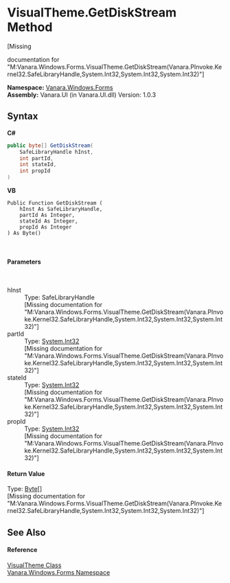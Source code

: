 # VisualTheme.GetDiskStream Method 
 

\[Missing <summary> documentation for "M:Vanara.Windows.Forms.VisualTheme.GetDiskStream(Vanara.PInvoke.Kernel32.SafeLibraryHandle,System.Int32,System.Int32,System.Int32)"\]

**Namespace:**&nbsp;<a href="c580cf52-4028-70db-28d0-f9b1abc03861">Vanara.Windows.Forms</a><br />**Assembly:**&nbsp;Vanara.UI (in Vanara.UI.dll) Version: 1.0.3

## Syntax

**C#**<br />
``` C#
public byte[] GetDiskStream(
	SafeLibraryHandle hInst,
	int partId,
	int stateId,
	int propId
)
```

**VB**<br />
``` VB
Public Function GetDiskStream ( 
	hInst As SafeLibraryHandle,
	partId As Integer,
	stateId As Integer,
	propId As Integer
) As Byte()
```

<br />

#### Parameters
&nbsp;<dl><dt>hInst</dt><dd>Type: SafeLibraryHandle<br />\[Missing <param name="hInst"/> documentation for "M:Vanara.Windows.Forms.VisualTheme.GetDiskStream(Vanara.PInvoke.Kernel32.SafeLibraryHandle,System.Int32,System.Int32,System.Int32)"\]</dd><dt>partId</dt><dd>Type: <a href="http://msdn2.microsoft.com/en-us/library/td2s409d" target="_blank">System.Int32</a><br />\[Missing <param name="partId"/> documentation for "M:Vanara.Windows.Forms.VisualTheme.GetDiskStream(Vanara.PInvoke.Kernel32.SafeLibraryHandle,System.Int32,System.Int32,System.Int32)"\]</dd><dt>stateId</dt><dd>Type: <a href="http://msdn2.microsoft.com/en-us/library/td2s409d" target="_blank">System.Int32</a><br />\[Missing <param name="stateId"/> documentation for "M:Vanara.Windows.Forms.VisualTheme.GetDiskStream(Vanara.PInvoke.Kernel32.SafeLibraryHandle,System.Int32,System.Int32,System.Int32)"\]</dd><dt>propId</dt><dd>Type: <a href="http://msdn2.microsoft.com/en-us/library/td2s409d" target="_blank">System.Int32</a><br />\[Missing <param name="propId"/> documentation for "M:Vanara.Windows.Forms.VisualTheme.GetDiskStream(Vanara.PInvoke.Kernel32.SafeLibraryHandle,System.Int32,System.Int32,System.Int32)"\]</dd></dl>

#### Return Value
Type: <a href="http://msdn2.microsoft.com/en-us/library/yyb1w04y" target="_blank">Byte</a>[]<br />\[Missing <returns> documentation for "M:Vanara.Windows.Forms.VisualTheme.GetDiskStream(Vanara.PInvoke.Kernel32.SafeLibraryHandle,System.Int32,System.Int32,System.Int32)"\]

## See Also


#### Reference
<a href="4efb9283-14e3-3c64-ab49-96ce157ac5b4">VisualTheme Class</a><br /><a href="c580cf52-4028-70db-28d0-f9b1abc03861">Vanara.Windows.Forms Namespace</a><br />